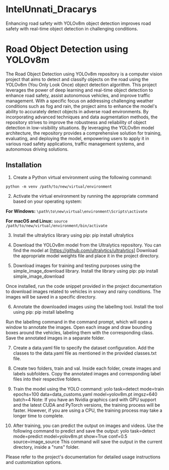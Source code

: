 # IntelUnnati_Dracarys
Enhancing road safety with YOLOv8m object detection improves road safety with real-time object detection in challenging conditions.
# Road Object Detection using YOLOv8m
The Road Object Detection using YOLOv8m repository is a computer vision project that aims to detect and classify objects on the road using the YOLOv8m (You Only Look Once) object detection algorithm. This project leverages the power of deep learning and real-time object detection to enhance road safety, assist autonomous vehicles, and improve traffic management. With a specific focus on addressing challenging weather conditions such as fog and rain, the project aims to enhance the model's ability to accurately detect objects in adverse road environments. By incorporating advanced techniques and data augmentation methods, the repository strives to improve the robustness and reliability of object detection in low-visibility situations. By leveraging the YOLOv8m model architecture, the repository provides a comprehensive solution for training, evaluating, and deploying the model, empowering users to apply it in various road safety applications, traffic management systems, and autonomous driving solutions.

## Installation

1) Create a Python virtual environment using the following command:
 
`python -m venv /path/to/new/virtual/environment`

2) Activate the virtual environment by running the appropriate command based on your operating system:

**For Windows:**
`\path\to\new\virtual\environment\Scripts\activate`

**For macOS and Linux:**
`source /path/to/new/virtual/environment/bin/activate`

3) Install the ultralytics library using pip:
pip install ultralytics

4) Download the YOLOv8m model from the Ultralytics repository. You can find the model at
[https://github.com/ultralytics/ultralytics]
Download the appropriate model weights file and place it in the project directory.

6) Download images for training and testing purposes using the simple_image_download library. Install the library using pip:
pip install simple_image_download

Once installed, run the code snippet provided in the project documentation to download images related to vehicles in snowy and rainy conditions. The images will be saved in a specific directory.

6) Annotate the downloaded images using the labelImg tool. Install the tool using pip:
pip install labelImg

Run the labelImg command in the command prompt, which will open a window to annotate the images. Open each image and draw bounding boxes around the vehicles, labeling them with the corresponding class. Save the annotated images in a separate folder.

7) Create a data.yaml file to specify the dataset configuration. Add the classes to the data.yaml file as mentioned in the provided classes.txt file.

8) Create two folders, train and val. Inside each folder, create images and labels subfolders. Copy the annotated images and corresponding label files into their respective folders.

9) Train the model using the YOLO command:
yolo task=detect mode=train epochs=100 data=data_customs.yaml model=yolov8m.pt imgsz=640 batch=4
Note: If you have an Nvidia graphics card with GPU support and the latest CUDA and PyTorch versions, the training process will be faster. However, if you are using a CPU, the training process may take a longer time to complete.

10) After training, you can predict the output on images and videos. Use the following command to predict and save the output:
yolo task=detect mode=predict model=yolov8m.pt show=True conf=0.5 source=image_source
This command will save the output in the current directory, inside a "runs" folder.

Please refer to the project's documentation for detailed usage instructions and customization options.
